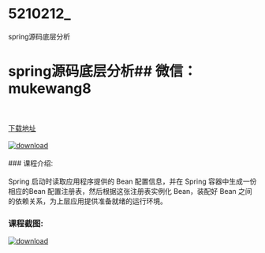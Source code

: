 # 5210212_
spring源码底层分析
# spring源码底层分析## 微信：mukewang8
<br/></br>[下载地址](http://www.36tz.cn/article/5210212 "下载地址")
<br/></br>[![download](http://36tz.cn/muke_img/2020_02_1-40.png "下载地址")](http://www.36tz.cn/article/5210212 "下载地址")
<br/></br>### 课程介绍:<br/></br>Spring 启动时读取应用程序提供的 Bean 配置信息，并在 Spring 容器中生成一份相应的Bean 配置注册表，然后根据这张注册表实例化 Bean，装配好 Bean 之间的依赖关系，为上层应用提供准备就绪的运行环境。

### 课程截图:
[![download](http://36tz.cn/muke_img/2020_02_11-38.png "下载地址")](http://www.36tz.cn/article/5210212 "下载地址")
